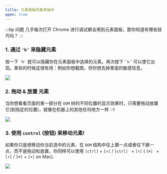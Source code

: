 ```yaml
---
title: 元素面板的基本操作
open: true
---
```


:::tip 问题
几乎每次打开 Chrome 进行调试都会用到元素面板，那你知道有哪些技巧吗？
:::

### 1. 通过 `'h'` 来隐藏元素

按一下 `'h'` 就可以隐藏你在元素面板中选择的元素。再次按下 ' `h` ' 可以使它出现。某些的时候这很有用：例如你想截图，但你想去掉里面的敏感信息。

![](https://wingman-1300536089.file.myqcloud.com//chrome/C05/element-h.gif)

### 2. 拖动 & 放置 元素

当你想看看页面的某一部分在 `DOM` 树的不同位置的显示效果时，只需要拖动放置它(到指定的位置)，就像在机器上的其他任何地方一样 :-)

![](https://wingman-1300536089.file.myqcloud.com//chrome/C05/element-drop.gif)

### 3. 使用 `control` (按钮) 来移动元素!

如果你只是想移动你当前选中的元素，在 `DOM` 结构中往上挪一点或者往下挪一点，而不是拖动和放置，你同样可以使用 `[ctrl]` + `[⬆]` / `[ctrl] ` + `[⬇]` ( `[⌘] ` + `[⬆]` / `[⌘]` + `[⬇]` on Mac).

![](https://wingman-1300536089.file.myqcloud.com//chrome/C05/element-move.gif)

